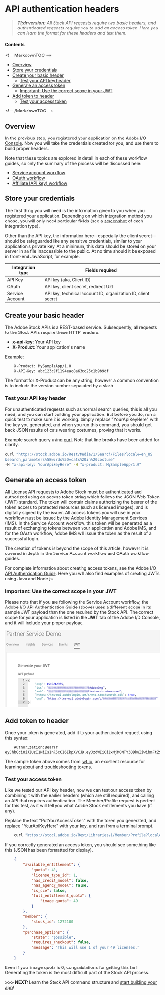# API authentication headers

> ***Tl;dr version:** All Stock API requests require two basic headers, and authenticated requests require you to add an access token. Here you can learn the format for these headers and test them.*

#### Contents

&lt;!-- MarkdownTOC --&gt;

*   [Overview](#overview)
*   [Store your credentials](#store-your-credentials)
*   [Create your basic header](#create-your-basic-header)
    *   [Test your API key header](#test-your-api-key-header)
*   [Generate an access token](#generate-an-access-token)
    *   [Important: Use the correct scope in your JWT](#important-use-the-correct-scope-in-your-jwt)
*   [Add token to header](#add-token-to-header)
    *   [Test your access token](#test-your-access-token)

&lt;!-- /MarkdownTOC --&gt;

## Overview

In the previous step, you registered your application on the [Adobe I/O Console](https://console.adobe.io). Now you will take the credentials created for you, and use them to build proper headers.

Note that these topics are explored in detail in each of these workflow guides, so only the summary of the process will be discussed here:

*   [Service account workflow](07-workflow-guides.md)
*   [OAuth workflow](07-workflow-guides.md)
*   [Affiliate (API key) workflow](07-workflow-guides.md)

## Store your credentials

The first thing you will need is the information given to you when you registered your application. Depending on which integration method you chose, you will only need particular fields (see a [screenshot](./io_all-integration-details.png) of each integration type).

Other than the API key, the information here--especially the client secret--should be safeguarded like any sensitive credentials, similar to your application's private key. At a minimum, this data should be stored on your server in an file inaccessible to the public. At no time should it be exposed in front-end JavaScript, for example.

| **Integration type** | **Fields required** |
|----|----|
| API Key | API key (aka, Client ID) |
| OAuth | API key, client secret, redirect URI |
| Service Account | API key, technical account ID, organization ID, client secret |

## Create your basic header

The Adobe Stock APIs is a REST-based service. Subsequently, all requests to the Stock APIs require these HTTP headers:

*   **x-api-key**: Your API key
*   **X-Product**: Your application's name

Example:

```http
    X-Product: MySampleApp/1.0
    X-API-Key: abc123c9f1194eac8a63cc25c1b9b9df
```

The format for X-Product can be any string, however a common convention is to include the version number separated by a slash.

### Test your API key header

For unauthenticated requests such as normal search queries, this is all you need, and you can start building your application. But before you do, run a quick test to make sure it is working. Simply replace "YourApiKeyHere" with the key you generated, and when you run this command, you should get back JSON results of cats wearing costumes, proving that it works.

Example search query using [curl](https://curl.haxx.se/). Note that line breaks have been added for clarity.

```bash
curl "https://stock.adobe.io/Rest/Media/1/Search/Files?locale=en_US
&search_parameters%5Bwords%5D=cats%20in%20costume" 
-H "x-api-key: YourApiKeyHere" -H "x-product: MySampleApp/1.0"
```

## Generate an access token

All License API requests to Adobe Stock must be authenticated and authorized using an access token string which follows the JSON Web Token (JWT) standard. The token will contain claims authorizing the bearer of the token access to protected resources (such as licensed images), and is digitally signed by the issuer. All access tokens you will use in your workflow must be issued by the Adobe Identity Management Services (IMS). In the Service Account workflow, this token will be generated as a result of exchanging tokens between your application and Adobe IMS, and for the OAuth workflow, Adobe IMS will issue the token as the result of a successful login.

The creation of tokens is beyond the scope of this article, however it is covered in depth in the Service Account workflow and OAuth workflow guides.

For complete information about creating access tokens, see the Adobe I/O[ API Authentication Guide](https://www.adobe.io/content/udp/en/apis/cloudplatform/console/authentication). Here you will also find examples of creating JWTs using Java and Node.js.

<a id="important-use-the-correct-scope-in-your-jwt"></a>

### Important: Use the correct scope in your JWT

Please note that if you are following the Service Account workflow, the Adobe I/O API Authentication Guide (above) uses a different scope in its sample JWT payload than the one required by the Stock API. The correct scope for your application is listed in the **JWT** tab of the Adobe I/O Console, and it will include your proper payload.

![JWT tab of Service Account integration](./io_jwt-tab.png)

## Add token to header

Once your token is generated, add it to your authenticated request using this syntax:

        Authorization:Bearer eyJhbGciOiJIUzI1NiIsInR5cCI6IkpXVCJ9.eyJzdWIiOiIxMjM0NTY3ODkwIiwibmFtZSI6IkpvaG4gRG9lIiwiYWRtaW4iOnRydWV9.TJVA95OrM7E2cBab30RMHrHDcEfxjoYZgeFONFh7HgQ

The sample token above comes from [jwt.io](https://jwt.io/), an excellent resource for learning about and troubleshooting tokens.

### Test your access token

Like we tested our API key header, now we can test our access token by combining it with the earlier headers (which are still required), and calling an API that requires authentication. The Member/Profile request is perfect for this test, as it will tell you what Adobe Stock entitlements you have (if any).

Replace the text "PutYourAccessToken" with the token you generated, and replace "YourApiKeyHere" with your key, and run from a terminal prompt.

```bash
    curl "https://stock.adobe.io/Rest/Libraries/1/Member/Profile?locale=en_US" -H "authorization: Bearer PutYourAccessToken" -H "x-api-key: YourApiKeyHere" -H "x-product: MySampleApp/1.0"
```

If you correctly generated an access token, you should see something like this (JSON has been formatted for display).

```json
    {
        "available_entitlement": {
            "quota": 49,
            "license_type_id": 1,
            "has_credit_model": false,
            "has_agency_model": false,
            "is_cce": false,
            "full_entitlement_quota": {
                "image_quota": 49
            }
        },
        "member": {
            "stock_id": 1272100
        },
        "purchase_options": {
            "state": "possible",
            "requires_checkout": false,
            "message": "This will use 1 of your 49 licenses."
        }
    }
```

Even if your image quota is 0, congratulations for getting this far! Generating the token is the most difficult part of the Stock API process.

**&gt;&gt;&gt; NEXT:** Learn the Stock API command structure and  [start building your app](./04-creating-apps.md)!
